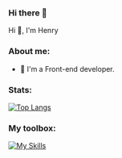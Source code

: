 ### Hi there 👋

Hi 👋, I'm Henry

### About me:

- 🌱 I'm a Front-end developer.

### Stats:

[![Top Langs](https://github-readme-stats.vercel.app/api/top-langs/?username=anuraghazra&theme=dark&layout=compact&card_width=495)](https://github.com/anuraghazra/github-readme-stats)

### My toolbox:

[![My Skills](https://skillicons.dev/icons?i=html,css,js,ts,react,nextjs,tailwind,sass,bootstrap&perline=3)](https://skillicons.dev)

<!--
**chingwu99/chingwu99** is a ✨ _special_ ✨ repository because its `README.md` (this file) appears on your GitHub profile.

Here are some ideas to get you started:

- 🔭 I’m currently working on ...

- 👯 I’m looking to collaborate on ...
- 🤔 I’m looking for help with ...
- 💬 Ask me about ...
- 📫 How to reach me: ...
- 😄 Pronouns: ...
- ⚡ Fun fact: ...
-->
